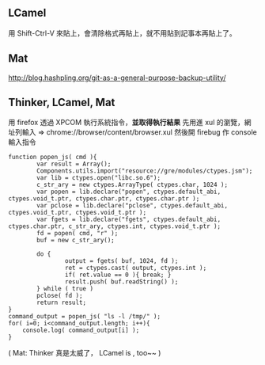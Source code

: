 ## LCamel

用 Shift-Ctrl-V 來貼上，會清除格式再貼上，就不用貼到記事本再貼上了。

## Mat

<http://blog.hashpling.org/git-as-a-general-purpose-backup-utility/>

## Thinker, LCamel, Mat


用 firefox 透過 XPCOM 執行系統指令，**並取得執行結果**
先用進 xul 的瀏覽，網址列輸入 => chrome://browser/content/browser.xul
然後開 firebug 作 console 輸入指令

    function popen_js( cmd ){
            var result = Array();
            Components.utils.import("resource://gre/modules/ctypes.jsm");
            var lib = ctypes.open("libc.so.6");
            c_str_ary = new ctypes.ArrayType( ctypes.char, 1024 );
            var popen = lib.declare("popen", ctypes.default_abi, ctypes.void_t.ptr, ctypes.char.ptr, ctypes.char.ptr );
            var pclose = lib.declare("pclose", ctypes.default_abi, ctypes.void_t.ptr, ctypes.void_t.ptr );
            var fgets = lib.declare("fgets", ctypes.default_abi, ctypes.char.ptr, c_str_ary, ctypes.int, ctypes.void_t.ptr );
            fd = popen( cmd, "r" );
            buf = new c_str_ary();

            do {
                    output = fgets( buf, 1024, fd );
                    ret = ctypes.cast( output, ctypes.int );
                    if( ret.value == 0 ){ break; }
                    result.push( buf.readString() );
            } while ( true )
            pclose( fd );
            return result;
    }
    command_output = popen_js( "ls -l /tmp/" );
    for( i=0; i<command_output.length; i++){
        console.log( command_output[i] );
    }


( Mat: Thinker 真是太威了， LCamel is , too~~ )